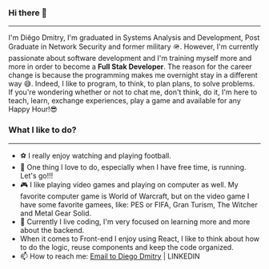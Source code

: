 ### Hi there 👋
---
I'm Diêgo Dmitry, I'm graduated in Systems Analysis and Development, Post Graduate in Network Security and former military 🪖. However, I'm currently passionate about software development and I'm training myself more and more in order to become a **Full Stak Developer**. The reason for the career change is because the programming makes me overnight stay in a different way 😅. Indeed, I like to program, to think, to plan plans, to solve problems.
If you're wondering whether or not to chat me, don't think, do it, I'm here to teach, learn, exchange experiences, play a game and available for any Happy Hour!😎

### What I like to do?
---
* ⚽ I really enjoy watching and playing football.
* 🏃 One thing I love to do, especially when I have free time, is running. Let's go!!!
* 🎮 I like playing video games and playing on computer as well. My favorite computer game is World of Warcraft, but on the video game I have some favorite gamees, like: PES or FIFA, Gran Turism, The Witcher and Metal Gear Solid. 
* 🌱 Currently I live coding, I'm very focused on learning more and more about the backend.
* When it comes to Front-end I enjoy using React, I like to think about how to do the logic, reuse components and keep the code organized.
* 📫 How to reach me: [Email to Diego Dmitry](mailto:diegodmitry@hotmail.com?subject=[GitHub]) | LINKEDIN


<br />

<!--
**diegodmitry/diegodmitry** is a ✨ _special_ ✨ repository because its `README.md` (this file) appears on your GitHub profile.

Here are some ideas to get you started:

- 🔭 I’m currently working on ...
-  I’m currently learning ...
- 👯 I’m looking to collaborate on ...
- 🤔 I’m looking for help with ...
- 💬 Ask me about ...
- 
- 😄 Pronouns: ...
- ⚡ Fun fact: ...
-->

